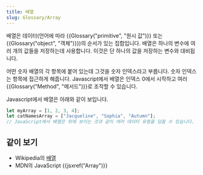 ```yaml
---
title: 배열
slug: Glossary/Array
---
```


배열은 데이터(언어에 따라 {{Glossary("primitive", "원시 값")}} 또는 {{Glossary("object", "객체")}})의 순서가 있는 집합입니다. 배열은 하나의 변수에 여러 개의 값들을 저장하는데 사용합니다. 이것은 단 하나의 값을 저장하는 변수와 대비됩니다.

어떤 숫자 배열의 각 항목에 붙어 있는데 그것을 숫자 인덱스라고 부릅니다. 숫자 인덱스는 항목에 접근하게 해줍니다. Javascript에서 배열은 인덱스 0에서 시작하고 여러 {{Glossary("Method", "메서드")}}로 조작할 수 있습니다.

Javascript에서 배열은 아래와 같이 보입니다.

```js
let myArray = [1, 2, 3, 4];
let catNamesArray = ["Jacqueline", "Sophia", "Autumn"];
// JavaScript에서 배열은 위에 보이는 것과 같이 여러 데이터 유형을 담을 수 있습니다.
```

## 같이 보기

- Wikipedia의 [배열](https://ko.wikipedia.org/wiki/%EB%B0%B0%EC%97%B4)
- MDN의 JavaScript {{jsxref("Array")}}
